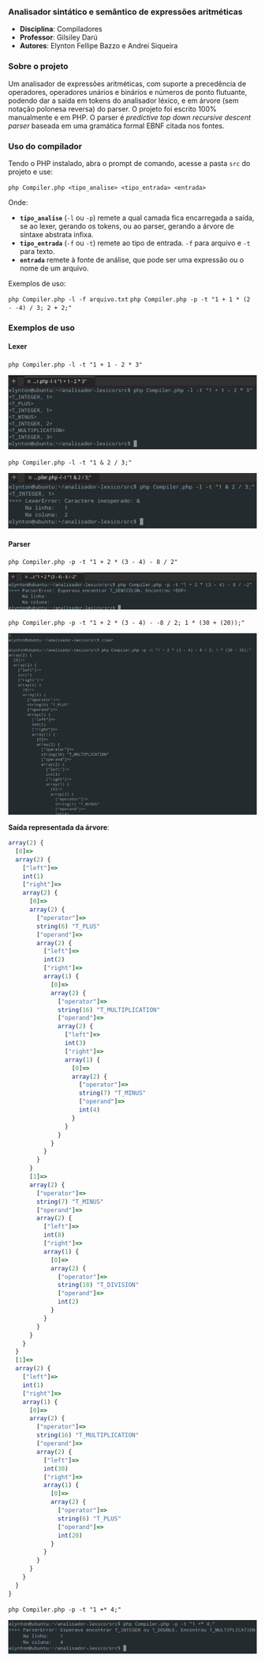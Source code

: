 ### Analisador sintático e semântico de expressões aritméticas

- **Disciplina**: Compiladores
- **Professor**: Gilsiley Darú
- **Autores**: Elynton Fellipe Bazzo e Andrei Siqueira

### Sobre o projeto

Um analisador de expressões aritméticas, com suporte a precedência de operadores, operadores unários e binários e números de ponto
flutuante, podendo dar a saída em tokens do analisador léxico, e em árvore (sem notação polonesa reversa) do parser. O projeto foi escrito
100% manualmente e em PHP. O parser é *predictive top down recursive descent parser* baseada em uma gramática formal EBNF citada nos fontes.

### Uso do compilador

Tendo o PHP instalado, abra o prompt de comando, acesse a pasta `src` do projeto e use:

`php Compiler.php <tipo_analise> <tipo_entrada> <entrada>`

Onde:
- **`tipo_analise`** (`-l` ou `-p`) remete a qual camada fica encarregada a saída, se ao lexer, gerando os tokens, ou ao parser, gerando
a árvore de sintaxe abstrata infixa.
- **`tipo_entrada`** (`-f` ou `-t`) remete ao tipo de entrada. `-f` para arquivo e `-t` para texto.
- **`entrada`** remete à fonte de análise, que pode ser uma expressão ou o nome de um arquivo.

Exemplos de uso:

`php Compiler.php -l -f arquivo.txt`
`php Compiler.php -p -t "1 + 1 * (2 - -4) / 3; 2 + 2;"`

### Exemplos de uso

#### Lexer

`php Compiler.php -l -t "1 + 1 - 2 * 3"`

![lexer_1](./examples/lexer_1.png)



`php Compiler.php -l -t "1 & 2 / 3;"`

![lexer_2](./examples/lexer_2.png)

#### Parser

`php Compiler.php -p -t "1 + 2 * (3 - 4) - 8 / 2"`

![parser_1](./examples/parser_1.png)

`php Compiler.php -p -t "1 + 2 * (3 - 4) - -8 / 2; 1 * (30 + (20));"`

![parser_2](./examples/parser_2.png)


**Saída representada da árvore**:
```js
array(2) {
  [0]=>
  array(2) {
    ["left"]=>
    int(1)
    ["right"]=>
    array(2) {
      [0]=>
      array(2) {
        ["operator"]=>
        string(6) "T_PLUS"
        ["operand"]=>
        array(2) {
          ["left"]=>
          int(2)
          ["right"]=>
          array(1) {
            [0]=>
            array(2) {
              ["operator"]=>
              string(16) "T_MULTIPLICATION"
              ["operand"]=>
              array(2) {
                ["left"]=>
                int(3)
                ["right"]=>
                array(1) {
                  [0]=>
                  array(2) {
                    ["operator"]=>
                    string(7) "T_MINUS"
                    ["operand"]=>
                    int(4)
                  }
                }
              }
            }
          }
        }
      }
      [1]=>
      array(2) {
        ["operator"]=>
        string(7) "T_MINUS"
        ["operand"]=>
        array(2) {
          ["left"]=>
          int(8)
          ["right"]=>
          array(1) {
            [0]=>
            array(2) {
              ["operator"]=>
              string(10) "T_DIVISION"
              ["operand"]=>
              int(2)
            }
          }
        }
      }
    }
  }
  [1]=>
  array(2) {
    ["left"]=>
    int(1)
    ["right"]=>
    array(1) {
      [0]=>
      array(2) {
        ["operator"]=>
        string(16) "T_MULTIPLICATION"
        ["operand"]=>
        array(2) {
          ["left"]=>
          int(30)
          ["right"]=>
          array(1) {
            [0]=>
            array(2) {
              ["operator"]=>
              string(6) "T_PLUS"
              ["operand"]=>
              int(20)
            }
          }
        }
      }
    }
  }
}
```

`php Compiler.php -p -t "1 +* 4;"`

![parser_4](./examples/parser_4.png)
